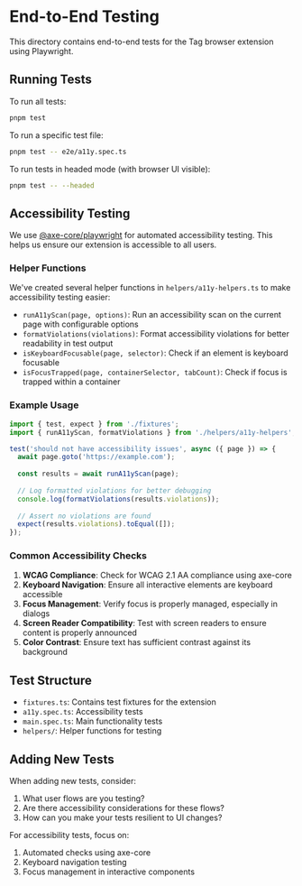 # End-to-End Testing

This directory contains end-to-end tests for the Tag browser extension using Playwright.

## Running Tests

To run all tests:

```bash
pnpm test
```

To run a specific test file:

```bash
pnpm test -- e2e/a11y.spec.ts
```

To run tests in headed mode (with browser UI visible):

```bash
pnpm test -- --headed
```

## Accessibility Testing

We use [@axe-core/playwright](https://github.com/dequelabs/axe-core-playwright) for automated accessibility testing. This helps us ensure our extension is accessible to all users.

### Helper Functions

We've created several helper functions in `helpers/a11y-helpers.ts` to make accessibility testing easier:

- `runA11yScan(page, options)`: Run an accessibility scan on the current page with configurable options
- `formatViolations(violations)`: Format accessibility violations for better readability in test output
- `isKeyboardFocusable(page, selector)`: Check if an element is keyboard focusable
- `isFocusTrapped(page, containerSelector, tabCount)`: Check if focus is trapped within a container

### Example Usage

```typescript
import { test, expect } from './fixtures';
import { runA11yScan, formatViolations } from './helpers/a11y-helpers';

test('should not have accessibility issues', async ({ page }) => {
  await page.goto('https://example.com');
  
  const results = await runA11yScan(page);
  
  // Log formatted violations for better debugging
  console.log(formatViolations(results.violations));
  
  // Assert no violations are found
  expect(results.violations).toEqual([]);
});
```

### Common Accessibility Checks

1. **WCAG Compliance**: Check for WCAG 2.1 AA compliance using axe-core
2. **Keyboard Navigation**: Ensure all interactive elements are keyboard accessible
3. **Focus Management**: Verify focus is properly managed, especially in dialogs
4. **Screen Reader Compatibility**: Test with screen readers to ensure content is properly announced
5. **Color Contrast**: Ensure text has sufficient contrast against its background

## Test Structure

- `fixtures.ts`: Contains test fixtures for the extension
- `a11y.spec.ts`: Accessibility tests
- `main.spec.ts`: Main functionality tests
- `helpers/`: Helper functions for testing

## Adding New Tests

When adding new tests, consider:

1. What user flows are you testing?
2. Are there accessibility considerations for these flows?
3. How can you make your tests resilient to UI changes?

For accessibility tests, focus on:

1. Automated checks using axe-core
2. Keyboard navigation testing
3. Focus management in interactive components 